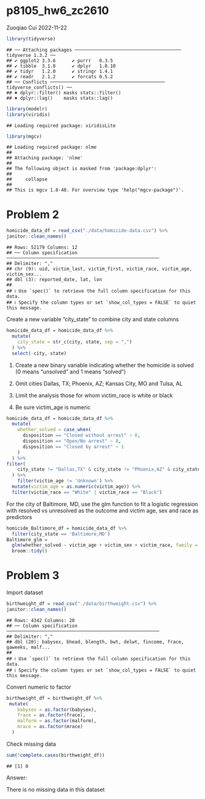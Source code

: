 p8105_hw6_zc2610
================
Zuoqiao Cui
2022-11-22

``` r
library(tidyverse)
```

    ## ── Attaching packages ─────────────────────────────────────── tidyverse 1.3.2 ──
    ## ✔ ggplot2 3.3.6      ✔ purrr   0.3.5 
    ## ✔ tibble  3.1.8      ✔ dplyr   1.0.10
    ## ✔ tidyr   1.2.0      ✔ stringr 1.4.1 
    ## ✔ readr   2.1.2      ✔ forcats 0.5.2 
    ## ── Conflicts ────────────────────────────────────────── tidyverse_conflicts() ──
    ## ✖ dplyr::filter() masks stats::filter()
    ## ✖ dplyr::lag()    masks stats::lag()

``` r
library(modelr)
library(viridis)
```

    ## Loading required package: viridisLite

``` r
library(mgcv)
```

    ## Loading required package: nlme
    ## 
    ## Attaching package: 'nlme'
    ## 
    ## The following object is masked from 'package:dplyr':
    ## 
    ##     collapse
    ## 
    ## This is mgcv 1.8-40. For overview type 'help("mgcv-package")'.

# Problem 2

``` r
homicide_data_df = read_csv("./data/homicide-data.csv") %>% 
janitor::clean_names()
```

    ## Rows: 52179 Columns: 12
    ## ── Column specification ────────────────────────────────────────────────────────
    ## Delimiter: ","
    ## chr (9): uid, victim_last, victim_first, victim_race, victim_age, victim_sex...
    ## dbl (3): reported_date, lat, lon
    ## 
    ## ℹ Use `spec()` to retrieve the full column specification for this data.
    ## ℹ Specify the column types or set `show_col_types = FALSE` to quiet this message.

Create a new variable “city_state” to combine city and state columns

``` r
homicide_data_df = homicide_data_df %>% 
  mutate(
    city_state = str_c(city, state, sep = ",")
  ) %>% 
  select(-city,-state)
```

1.  Create a new binary variable indicating whether the homicide is
    solved (0 means “unsolved” and 1 means “solved”)

2.  Omit cities Dallas, TX; Phoenix, AZ; Kansas City, MO and Tulsa, AL

3.  Limit the analysis those for whom victim_race is white or black

4.  Be sure victim_age is numeric

``` r
homicide_data_df = homicide_data_df %>% 
  mutate(
    whether_solved = case_when(
      disposition == "Closed without arrest" ~ 0,
      disposition == "Open/No arrest" ~ 0,
      disposition == "Closed by arrest" ~ 1
    )
  ) %>% 
filter(
    city_state != "Dallas,TX" & city_state != "Phoenix,AZ" & city_state != "Kansas City,MO" & city_state != "Tulsa,AL"
  ) %>% 
    filter(victim_age != 'Unknown') %>% 
  mutate(victim_age = as.numeric(victim_age)) %>% 
  filter(victim_race == "White" | victim_race == "Black")
```

For the city of Baltimore, MD, use the glm function to fit a logistic
regression with resolved vs unresolved as the outcome and victim age,
sex and race as predictors

``` r
homicide_Baltimore_df = homicide_data_df %>% 
  filter(city_state == 'Baltimore,MD') 
Baltimore_glm = 
  glm(whether_solved ~ victim_age + victim_sex + victim_race, family = binomial(link = logit), data = homicide_Baltimore_df) %>% 
  broom::tidy()
```

# Problem 3

Import dataset

``` r
birthweight_df = read_csv("./data/birthweight.csv") %>% 
janitor::clean_names()
```

    ## Rows: 4342 Columns: 20
    ## ── Column specification ────────────────────────────────────────────────────────
    ## Delimiter: ","
    ## dbl (20): babysex, bhead, blength, bwt, delwt, fincome, frace, gaweeks, malf...
    ## 
    ## ℹ Use `spec()` to retrieve the full column specification for this data.
    ## ℹ Specify the column types or set `show_col_types = FALSE` to quiet this message.

Convert numeric to factor

``` r
birthweight_df = birthweight_df %>% 
 mutate(
    babysex = as.factor(babysex),
    frace = as.factor(frace),
    malform = as.factor(malform),
    mrace = as.factor(mrace)
  )
```

Check missing data

``` r
sum(!complete.cases(birthweight_df))
```

    ## [1] 0

Answer:

There is no missing data in this dataset
